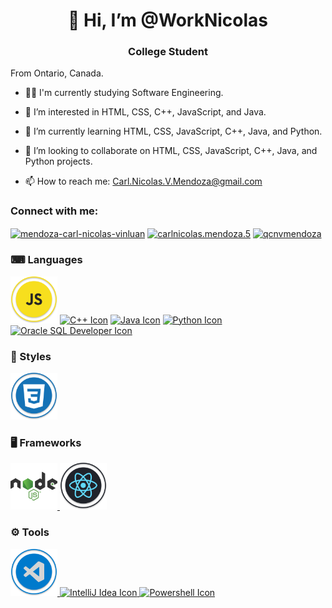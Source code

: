 <h1 align="center"> 👋 Hi, I’m @WorkNicolas </h1>
<h3 align="center">College Student</h3>
From Ontario, Canada.

- 👨‍🎓 I'm currently studying Software Engineering.

- 👀 I’m interested in HTML, CSS, C++, JavaScript, and Java.

- 🌱 I’m currently learning HTML, CSS, JavaScript, C++, Java, and Python.

- 💞️ I’m looking to collaborate on HTML, CSS, JavaScript, C++, Java, and Python projects.

- 📫 How to reach me: Carl.Nicolas.V.Mendoza@gmail.com

<h3 align="left">Connect with me:</h3>
<p align="left">
<a href="https://www.linkedin.com/in/mendoza-carl-nicolas-vinluan-37786223b/" target="blank"><img align="center" src="https://user-images.githubusercontent.com/36258159/210165581-1b36737f-bf9e-43f5-a897-d6208c3e51a8.png" alt="mendoza-carl-nicolas-vinluan" width="60" /></a>
<a href="https://www.facebook.com/carlnicolas.mendoza.5/" target="blank"><img align="center" src="https://cdn-icons-png.flaticon.com/512/733/733547.png" alt="carlnicolas.mendoza.5" width="60" /></a>
<a href="https://twitter.com/qcnvmendoza" target="blank"><img align="center" src="https://user-images.githubusercontent.com/36258159/210165611-1537dc49-306e-456e-b627-306fec07117e.png" alt="qcnvmendoza" width="60" /></a>
</p>

<h3 align="left">⌨ Languages</h3>
<p align="left">
<a href="https://en.wikipedia.org/wiki/JavaScript"><img width="75px" src="https://github.com/Pedro-Murilo/icons-for-readme/blob/main/.github/js-icon.svg" alt="Javascript Icon" /></a>
<a href="https://en.wikipedia.org/wiki/C%2B%2B"><img width="75px" src="https://upload.wikimedia.org/wikipedia/commons/1/18/ISO_C%2B%2B_Logo.svg" alt="C++ Icon" /></a>
<a href="https://www.java.com/en/"><img width="75px" src="https://upload.wikimedia.org/wikipedia/en/3/30/Java_programming_language_logo.svg" alt="Java Icon" /></a>
<a href="https://www.python.org/"><img width="75px" src="https://upload.wikimedia.org/wikipedia/commons/c/c3/Python-logo-notext.svg" alt="Python Icon" /> </a>
<a href="https://en.wikipedia.org/wiki/SQL"><img width="75px" src="https://upload.wikimedia.org/wikipedia/en/6/68/Oracle_SQL_Developer_logo.svg" alt="Oracle SQL Developer Icon" /> </a>
</p>

<h3 align="left">💅 Styles</h3>
<p align="left">
<a href="https://en.wikipedia.org/wiki/CSS"><img width="75px" src="https://github.com/Pedro-Murilo/icons-for-readme/blob/main/.github/css-icon.svg" alt="CSS Icon" /></a>
</p>
  
<h3 align="left">🖥 Frameworks</h3>
<p align="left">
<a href="https://nodejs.org" target="_blank" rel="noreferrer"> <img src="https://raw.githubusercontent.com/devicons/devicon/master/icons/nodejs/nodejs-original-wordmark.svg" alt="NodeJS Icon" width="75" height="75"/> </a> <a href="https://www.python.org" target="_blank" rel="noreferrer" /></a>
<a href="https://reactjs.org/" target="_blank" rel="noreferrer"> <img width="75px" src="https://github.com/Pedro-Murilo/icons-for-readme/blob/main/.github/react-icon.svg" alt="ReactJS Icon" /></a>
</p>

<h3 align="left">⚙ Tools</h3>
<p align="left">
<a href="https://code.visualstudio.com/" target="_blank" rel="noreferrer"> <img width="75px" src="https://github.com/Pedro-Murilo/icons-for-readme/blob/main/.github/vscode-icon.svg" alt="VSCode Icon" /> </a>
<a href="https://en.wikipedia.org/wiki/IntelliJ_IDEA" target="_blank" rel="noreferrer"> <img width="75px" src="https://upload.wikimedia.org/wikipedia/commons/9/9c/IntelliJ_IDEA_Icon.svg" alt="IntelliJ Idea Icon" /> </a>
<a href="https://en.wikipedia.org/wiki/PowerShell" target="_blank" rel="noreferrer"> <img width="75px" src="https://upload.wikimedia.org/wikipedia/commons/a/af/PowerShell_Core_6.0_icon.png" alt="Powershell Icon" /> </a>
</p>
